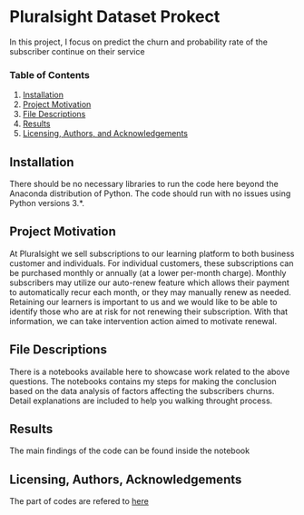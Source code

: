 # Pluralsight Dataset Prokect

In this project, I focus on predict the churn and probability rate of the subscriber continue on their service

### Table of Contents

1. [Installation](#installation)
2. [Project Motivation](#motivation)
3. [File Descriptions](#files)
4. [Results](#results)
5. [Licensing, Authors, and Acknowledgements](#licensing)

## Installation <a name="installation"></a>
There should be no necessary libraries to run the code here beyond the Anaconda distribution of Python.  The code should run with no issues using Python versions 3.*.

## Project Motivation<a name="motivation"></a>
At Pluralsight we sell subscriptions to our learning platform to both business customer and
individuals. For individual customers, these subscriptions can be purchased monthly or
annually (at a lower per-month charge). Monthly subscribers may utilize our auto-renew feature
which allows their payment to automatically recur each month, or they may manually renew as
needed. Retaining our learners is important to us and we would like to be able to identify those
who are at risk for not renewing their subscription. With that information, we can take
intervention action aimed to motivate renewal.


## File Descriptions <a name="files"></a>
There is a notebooks available here to showcase work related to the above questions.
The notebooks contains my steps for making the conclusion based on the data analysis of factors affecting the subscribers churns. Detail explanations are included to help  you walking throught process.

## Results<a name="results"></a>
The main findings of the code can be found inside the notebook


## Licensing, Authors, Acknowledgements<a name="licensing"></a>
The part of codes are refered to [here](https://towardsdatascience.com/churn-prediction-3a4a36c2129a)
